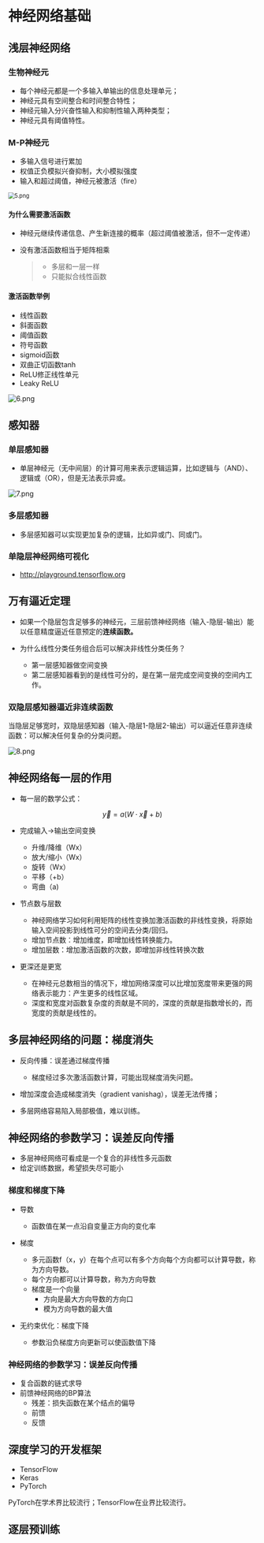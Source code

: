 # 神经网络基础

## 浅层神经网络

### 生物神经元

- 每个神经元都是一个多输入单输出的信息处理单元；
- 神经元具有空间整合和时间整合特性；
- 神经元输入分兴奋性输入和抑制性输入两种类型；
- 神经元具有阈值特性。

### M-P神经元

- 多输入信号进行累加
- 权值正负模拟兴奋抑制，大小模拟强度
- 输入和超过阈值，神经元被激活（fire）

<img src="http://pz38o5vs6.bkt.clouddn.com/5.png" alt="5.png" style="zoom: 80%;" />

#### 为什么需要激活函数

- 神经元继续传递信息、产生新连接的概率（超过阈值被激活，但不一定传递）

- 没有激活函数相当于矩阵相乘
  >- 多层和一层一样
  >- 只能拟合线性函数

#### 激活函数举例

- 线性函数
- 斜面函数
- 阈值函数
- 符号函数
- sigmoid函数
- 双曲正切函数tanh
- ReLU修正线性单元
- Leaky ReLU

![6.png](http://pz38o5vs6.bkt.clouddn.com/6.png)

## 感知器

### 单层感知器

- 单层神经元（无中间层）的计算可用来表示逻辑运算，比如逻辑与（AND）、逻辑或（OR），但是无法表示异或。

<img src="http://pz38o5vs6.bkt.clouddn.com/7.png" alt="7.png"  />

### 多层感知器

- 多层感知器可以实现更加复杂的逻辑，比如异或门、同或门。



### 单隐层神经网络可视化

- http://playground.tensorflow.org

## 万有逼近定理

- 如果一个隐层包含足够多的神经元，三层前馈神经网络（输入-隐层-输出）能以任意精度逼近任意预定的**连续函数。**

- 为什么线性分类任务组合后可以解决非线性分类任务？
  - 第一层感知器做空间变换
  - 第二层感知器看到的是线性可分的，是在第一层完成空间变换的空间内工作。

### 双隐层感知器逼近非连续函数
当隐层足够宽时，双隐层感知器（输入-隐层1-隐层2-输出）可以逼近任意非连续函数：可以解决任何复杂的分类问题。

![8.png](http://pz38o5vs6.bkt.clouddn.com/8.png)

## 神经网络每一层的作用

- 每一层的数学公式：

$$
\vec{y}=a(W \cdot \vec{x}+b)
$$

- 完成输入→输出空间变换
  - 升维/降维（Wx）
  - 放大/缩小（Wx）
  - 旋转（Wx）
  - 平移（+b）
  - 弯曲（a)



- 节点数与层数
  - 神经网络学习如何利用矩阵的线性变换加激活函数的非线性变换，将原始输入空间投影到线性可分的空间去分类/回归。
  - 增加节点数：增加维度，即增加线性转换能力。
  - 增加层数：增加激活函数的次数，即增加非线性转换次数

- 更深还是更宽
  - 在神经元总数相当的情况下，增加网络深度可以比增加宽度带来更强的网络表示能力：产生更多的线性区域。
  - 深度和宽度对函数复杂度的贡献是不同的，深度的贡献是指数增长的，而宽度的贡献是线性的。

## 多层神经网络的问题：梯度消失

- 反向传播：误差通过梯度传播
  - 梯度经过多次激活函数计算，可能出现梯度消失问题。

- 增加深度会造成梯度消失（gradient vanishag），误差无法传播；
- 多层网络容易陷入局部极值，难以训练。

## 神经网络的参数学习：误差反向传播

- 多层神经网络可看成是一个复合的非线性多元函数
- 给定训练数据，希望损失尽可能小

### 梯度和梯度下降

- 导数
  - 函数值在某一点沿自变量正方向的变化率
- 梯度
  - 多元函数f（x，y）在每个点可以有多个方向每个方向都可以计算导数，称为方向导数。
  - 每个方向都可以计算导数，称为方向导数
  - 梯度是一个向量
    - 方向是最大方向导数的方向口
    - 模为方向导数的最大值

- 无约束优化：梯度下降
  - 参数沿负梯度方向更新可以使函数值下降

### 神经网络的参数学习：误差反向传播

- 复合函数的链式求导
- 前馈神经网络的BP算法
  - 残差：损失函数在某个结点的偏导
  - 前馈
  - 反馈

## 深度学习的开发框架

- TensorFlow
- Keras
- PyTorch



PyTorch在学术界比较流行；TensorFlow在业界比较流行。



## 逐层预训练





















